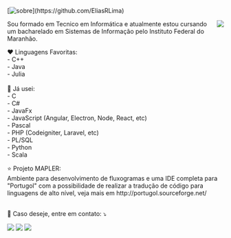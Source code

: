 
[![sobre](https://img.shields.io/static/v1?label=Sobre&message=Elias+Lima&color=f8efd4&style=for-the-badge&logo=GitHub")](https://github.com/EliasRLima)

<img align='right' src="https://github-readme-stats.vercel.app/api?username=eliasrlima&show_icons=true&title_color=783c00&text_color=af552e&icon_color=783c00&bg_color=f8efd4&cache_seconds=2300">


<p align="left"> 
 Sou formado em Tecnico em Informática e atualmente estou cursando um bacharelado em Sistemas de Informação pelo Instituto Federal do Maranhão.
</p>

<p align="left">
  ❤️ Linguagens Favoritas: </br>
- C++</br>
- Java</br>
- Julia</br>
</br>
  💛 Já usei: </br>
- C</br>
- C#</br>
- JavaFx</br>
- JavaScript (Angular, Electron, Node, React, etc)</br>
- Pascal</br>
- PHP (Codeigniter, Laravel, etc) </br>
- PL/SQL</br>
- Python</br>
- Scala</br>
</p>

<p align="left">
⭐ Projeto MAPLER: </br> 
 Ambiente para desenvolvimento de fluxogramas e uma IDE completa para "Portugol" com a possibilidade de realizar a tradução de código para linguagens de alto nível, veja mais em http://portugol.sourceforge.net/ <br></br>

</p>

<p align="left">
  💌 Caso deseje, entre em contato: ⤵️
</p>

<p align="left">
  <a href="mailto:eliasrlima.2000@gmail.com" alt="Gmail">
  <img src="https://img.shields.io/badge/-Gmail-FF0000?style=flat-square&labelColor=FF0000&logo=gmail&logoColor=white&link=mailto:eliasrlima.2000@gmail.com" /></a>

  <a href="https://www.linkedin.com/in/elias-lima-27879b204/" alt="Linkedin">
  <img src="https://img.shields.io/badge/-Linkedin-0e76a8?style=flat-square&logo=Linkedin&logoColor=white&link=https://www.linkedin.com/in/elias-lima-27879b204/" /></a>

  <a href="https://www.instagram.com/eliasrlima_/" alt="Instagram">
  <img src="https://img.shields.io/badge/-Instagram-DF0174?style=flat-square&labelColor=DF0174&logo=instagram&logoColor=white&link=https://www.instagram.com/eliasrlima_/"/></a>
</p>  



